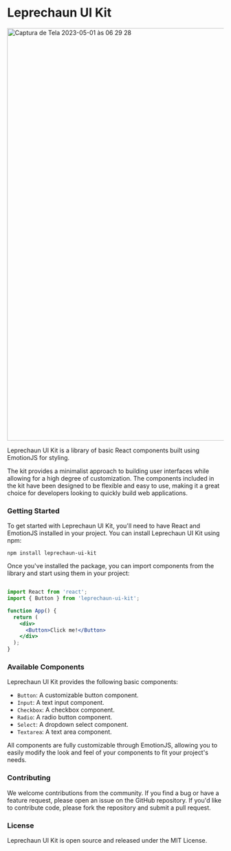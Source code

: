 # Leprechaun UI Kit



<img width="957" alt="Captura de Tela 2023-05-01 às 06 29 28" src="https://user-images.githubusercontent.com/38147979/235435359-4ecf2c1b-7d69-4aeb-8319-066b2fdd9275.png">


Leprechaun UI Kit is a library of basic React components built using EmotionJS for styling. 

The kit provides a minimalist approach to building user interfaces while allowing for a high degree of customization. The components included in the kit have been designed to be flexible and easy to use, making it a great choice for developers looking to quickly build web applications.

### Getting Started

To get started with Leprechaun UI Kit, you'll need to have React and EmotionJS installed in your project. You can install Leprechaun UI Kit using npm:

```
npm install leprechaun-ui-kit
```

Once you've installed the package, you can import components from the library and start using them in your project:


```jsx

import React from 'react';
import { Button } from 'leprechaun-ui-kit';

function App() {
  return (
    <div>
      <Button>Click me!</Button>
    </div>
  );
}
```

### Available Components
Leprechaun UI Kit provides the following basic components:

- `Button`: A customizable button component.
- `Input`: A text input component.
- `Checkbox`: A checkbox component.
- `Radio`: A radio button component.
- `Select`: A dropdown select component.
- `Textarea`: A text area component.

All components are fully customizable through EmotionJS, allowing you to easily modify the look and feel of your components to fit your project's needs.

### Contributing
We welcome contributions from the community. If you find a bug or have a feature request, please open an issue on the GitHub repository. If you'd like to contribute code, please fork the repository and submit a pull request.

### License
Leprechaun UI Kit is open source and released under the MIT License.
